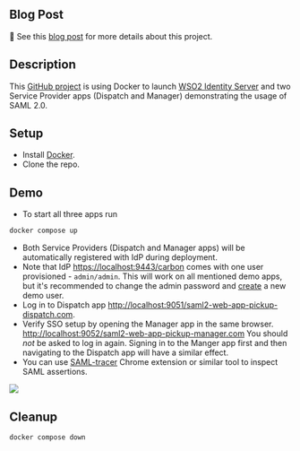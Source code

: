 ## Blog Post

:scroll: See this [blog post](https://jvdevlab.com/blog/security/saml/wso2) for more details about this project.

## Description

This [GitHub project](https://github.com/jvdevlab/saml-wso2-is-demo-apps) is using Docker to launch [WSO2 Identity Server](https://wso2.com/identity-and-access-management/) and two Service Provider apps (Dispatch and Manager) demonstrating the usage of SAML 2.0.

## Setup

- Install [Docker](https://docs.docker.com/get-docker/).
- Clone the repo.

## Demo

- To start all three apps run

```bash
docker compose up
```

- Both Service Providers (Dispatch and Manager apps) will be automatically registered with IdP during deployment.
- Note that IdP <https://localhost:9443/carbon> comes with one user provisioned - `admin/admin`. This will work on all mentioned demo apps, but it's recommended to change the admin password and [create](https://is.docs.wso2.com/en/latest/learn/configuring-users/) a new demo user.
- Log in to Dispatch app <http://localhost:9051/saml2-web-app-pickup-dispatch.com>.
- Verify SSO setup by opening the Manager app in the same browser. <http://localhost:9052/saml2-web-app-pickup-manager.com> You should _not_ be asked to log in again. Signing in to the Manger app first and then navigating to the Dispatch app will have a similar effect.
- You can use [SAML-tracer](https://chrome.google.com/webstore/detail/saml-tracer/mpdajninpobndbfcldcmbpnnbhibjmch?hl=en) Chrome extension or similar tool to inspect SAML assertions.

![](https://jvdevlab.com/img/img/saml-wso2-is-demo-apps/06.PNG)

## Cleanup

```bash
docker compose down
```
